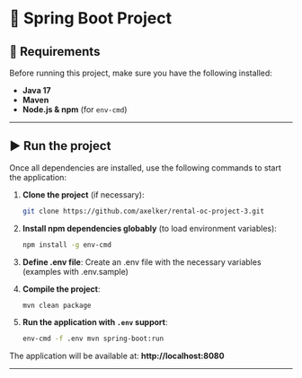 # 📌 Spring Boot Project

## 🚀 Requirements
Before running this project, make sure you have the following installed:

- **Java 17**
- **Maven**
- **Node.js & npm** (for `env-cmd`)

---

## ▶️ Run the project
Once all dependencies are installed, use the following commands to start the application:

1. **Clone the project** (if necessary):
   ```sh
   git clone https://github.com/axelker/rental-oc-project-3.git
   ```

2. **Install npm dependencies globably** (to load environment variables):
   ```sh
   npm install -g env-cmd
   ```

3. **Define .env file**:
Create an .env file with the necessary variables (examples with .env.sample)

4. **Compile the project**:
   ```sh
   mvn clean package
   ```

5. **Run the application with `.env` support**:
   ```sh
   env-cmd -f .env mvn spring-boot:run
   ```

The application will be available at: **http://localhost:8080**

---

